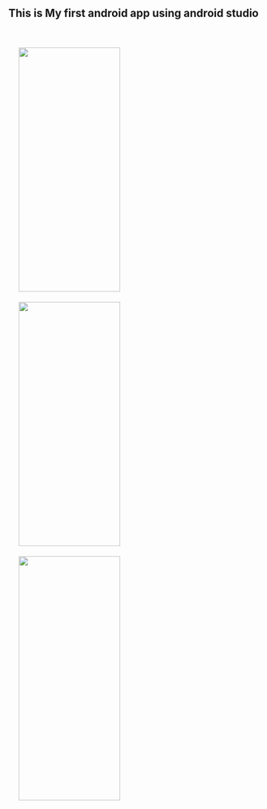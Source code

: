 ## This is My first android app using android studio
<br />

<div style="margin: 20px;">  
<img src="https://github.com/user-attachments/assets/0ba89f0a-cbd2-465d-bf0f-b21ccc1005f2" width="200" height="480px" />
</div>
<div style="margin: 20px;"> 
<img src="https://github.com/user-attachments/assets/0989dfe9-a385-4254-9313-713ad1b9d477" width="200px" height="480px" />
  </div>
<div style="margin: 20px;"> 
<img src="https://github.com/user-attachments/assets/7fdf8fba-1eba-4fe0-a49c-ba5cd8cdc15b" width="200px" height="480px" />
</div>

